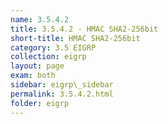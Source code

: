 ```yaml
---
name: 3.5.4.2
title: 3.5.4.2 - HMAC SHA2-256bit
short-title: HMAC SHA2-256bit
category: 3.5 EIGRP
collection: eigrp
layout: page
exam: both
sidebar: eigrp\_sidebar
permalink: 3.5.4.2.html
folder: eigrp
---
```


